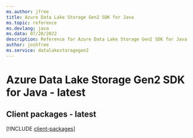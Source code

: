 ```yaml
---
ms.author: jfree
title: Azure Data Lake Storage Gen2 SDK for Java
ms.topic: reference
ms.devlang: java
ms.data: 07/28/2022
description: Reference for Azure Data Lake Storage Gen2 SDK for Java
author: joshfree
ms.service: datalakestoragegen2
---
```

# Azure Data Lake Storage Gen2 SDK for Java - latest

## Client packages - latest
[!INCLUDE [client-packages](data-lake-storage-gen2-client-index.md)]
